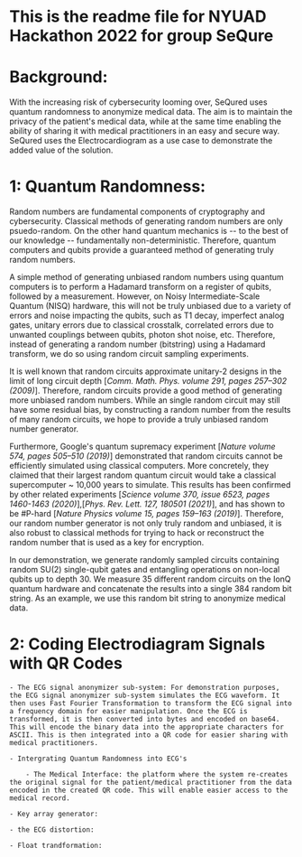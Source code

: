 # This is the readme file for NYUAD Hackathon 2022 for group SeQure 


# Background:

With the increasing risk of cybersecurity looming over, SeQured uses quantum randomness to anonymize medical data. The aim is to maintain the privacy of the patient's medical data, while at the same time enabling the ability of sharing it with medical practitioners in an easy and secure way. SeQured uses the Electrocardiogram as a use case to demonstrate the added value of the solution.


# 1: Quantum Randomness:

Random numbers are fundamental components of cryptography and cybersecurity. Classical methods of generating random numbers are only psuedo-random. On the other hand quantum mechanics is -- to the best of our knowledge -- fundamentally non-deterministic. Therefore, quantum computers and qubits provide a guaranteed method of generating truly random numbers.

A simple method of generating unbiased random numbers using quantum computers is to perform a Hadamard transform on a register of qubits, followed by a measurement. However, on Noisy Intermediate-Scale Quantum (NISQ) hardware, this will not be truly unbiased due to a variety of errors and noise impacting the qubits, such as T1 decay, imperfect analog gates, unitary errors due to classical crosstalk, correlated errors due to unwanted couplings between qubits, photon shot noise, etc. Therefore, instead of generating a random number (bitstring) using a Hadamard transform, we do so using random circuit sampling experiments.

It is well known that random circuits approximate unitary-2 designs in the limit of long circuit depth [*Comm. Math. Phys. volume 291, pages 257–302 (2009)*]. Therefore, random circuits provide a good method of generating more unbiased random numbers. While an single random circuit may still have some residual bias, by constructing a random number from the results of many random circuits, we hope to provide a truly unbiased random number generator.

Furthermore, Google's quantum supremacy experiment [*Nature volume 574, pages 505–510 (2019)*] demonstrated that random circuits cannot be efficiently simulated using classical computers. More concretely, they claimed that their largest random quantum circuit would take a classical supercomputer ~ 10,000 years to simulate. This results has been confirmed by other related experiments [*Science volume 370, issue 6523, pages 1460-1463 (2020)*],[*Phys. Rev. Lett. 127, 180501 (2021)*], and has shown to be #P-hard [*Nature Physics volume 15, pages 159–163 (2019)*]. Therefore, our random number generator is not only truly random and unbiased, it is also robust to classical methods for trying to hack or reconstruct the random number that is used as a key for encryption.

In our demonstration, we generate randomly sampled circuits containing random SU(2) single-qubit gates and entangling operations on non-local qubits up to depth 30. We measure 35 different random circuits on the IonQ quantum hardware and concatenate the results into a single 384 random bit string. As an example, we use this random bit string to anonymize medical data.


# 2: Coding Electrodiagram Signals with QR Codes

	- The ECG signal anonymizer sub-system: For demonstration purposes, the ECG signal anonymizer sub-system simulates the ECG waveform. It then uses Fast Fourier Transformation to transform the ECG signal into a frequency domain for easier manipulation. Once the ECG is transformed, it is then converted into bytes and encoded on base64. This will encode the binary data into the appropriate characters for ASCII. This is then integrated into a QR code for easier sharing with medical practitioners.

	- Intergrating Quantum Randomness into ECG's

		- The Medical Interface: the platform where the system re-creates the original signal for the patient/medical practitioner from the data encoded in the created QR code. This will enable easier access to the medical record.

	- Key array generator:

	- the ECG distortion:

	- Float trandformation:
